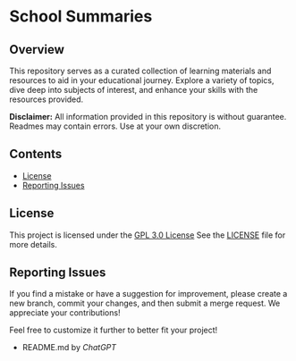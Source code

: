 # School Summaries

## Overview

This repository serves as a curated collection of learning materials and resources to aid in your educational journey. Explore a variety of topics, dive deep into subjects of interest, and enhance your skills with the resources provided.

**Disclaimer:** All information provided in this repository is without guarantee. Readmes may contain errors. Use at your own discretion.

## Contents

- [License](#license)
- [Reporting Issues](#reporting-issues)

## License

This project is licensed under the [GPL 3.0 License](https://choosealicense.com/licenses/gpl-3.0/) See the [LICENSE](license) file for more details.

## Reporting Issues

If you find a mistake or have a suggestion for improvement, please create a new branch, commit your changes, and then submit a merge request. We appreciate your contributions!

Feel free to customize it further to better fit your project!

- README.md by *ChatGPT*
